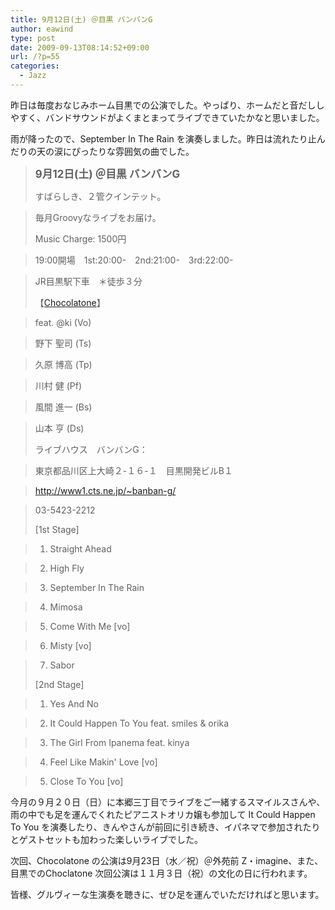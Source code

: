```yaml
---
title: 9月12日(土) ＠目黒 バンバンG
author: eawind
type: post
date: 2009-09-13T08:14:52+09:00
url: /?p=55
categories:
  - Jazz
---
```

昨日は毎度おなじみホーム目黒での公演でした。やっぱり、ホームだと音だししやすく、バンドサウンドがよくまとまってライブできていたかなと思いました。

雨が降ったので、September In The Rain を演奏しました。昨日は流れたり止んだりの天の涙にぴったりな雰囲気の曲でした。

> <big><strong>9月12日(土) ＠目黒 バンバンG</strong></big>
>
> すばらしき、２管クインテット。

> 毎月Groovyなライブをお届け。
>
> Music Charge: 1500円

> 19:00開場　1st:20:00-　2nd:21:00-　3rd:22:00-

> JR目黒駅下車　＊徒歩３分
>
> 【[Chocolatone][1]】

> feat. @ki (Vo)

> 野下 聖司 (Ts)

> 久原 博高 (Tp)

> 川村 健 (Pf)

> 風間 進一 (Bs)

> 山本 亨 (Ds)
>
> ライブハウス　バンバンG：

> 東京都品川区上大崎２-１６-１　目黒開発ビルB１

> http://www1.cts.ne.jp/~banban-g/

> 03-5423-2212
>
> [1st Stage]

> 1. Straight Ahead

> 2. High Fly

> 3. September In The Rain

> 4. Mimosa

> 5. Come With Me [vo]

> 6. Misty [vo]

> 7. Sabor
>
> [2nd Stage]

> 1. Yes And No

> 2. It Could Happen To You feat. smiles & orika

> 3. The Girl From Ipanema feat. kinya

> 4. Feel Like Makin' Love [vo]

> 5. Close To You [vo]

今月の９月２０日（日）に本郷三丁目でライブをご一緒するスマイルスさんや、雨の中でも足を運んでくれたピアニストオリカ嬢も参加して It Could Happen To You を演奏したり、きんやさんが前回に引き続き、イパネマで参加されたりとゲストセットも加わった楽しいライブでした。

次回、Chocolatone の公演は9月23日（水／祝）＠外苑前 Z・imagine、また、目黒でのChoclatone 次回公演は１１月３日（祝）の文化の日に行われます。

皆様、グルヴィーな生演奏を聴きに、ぜひ足を運んでいただければと思います。

 [1]: http://www.eawind.net/?page_id=930
